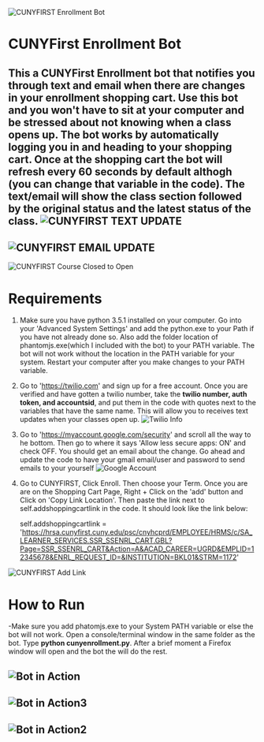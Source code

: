 ![CUNYFIRST Enrollment Bot](http://www2.cuny.edu/wp-content/uploads/sites/4/page-assets/about/administration/offices/budget-and-finance/CUNYfirst.jpeg?raw=true "CUNYFIRST Enrollment Bot")
# CUNYFirst Enrollment Bot
This a CUNYFirst Enrollment bot that notifies you through text and email when there are changes in your enrollment shopping cart. Use this bot and you won't have to sit at your computer and be stressed about not knowing when a class opens up. The bot works by automatically logging you in and heading to your shopping cart. Once at the shopping cart the bot will refresh every 60 seconds by default althogh (you can change that variable in the code). The text/email will show the class section followed by the original status and the latest status of the class.
![CUNYFIRST TEXT UPDATE](https://github.com/Maxthecoder1/CUNYFirst-Enrollment-Bot/blob/master/screenshots/TextUpdate.PNG?raw=true "CUNYFIRST TEXT UPDATE")
---------------------------------------------------------------------------------------------------------------------------
![CUNYFIRST EMAIL UPDATE](https://github.com/Maxthecoder1/CUNYFirst-Enrollment-Bot/blob/master/screenshots/emailupdate.png?raw=true "CUNYFIRST EMAIL UPDATE")
---------------------------------------------------------------------------------------------------------------------------
![CUNYFIRST Course Closed to Open](https://github.com/Maxthecoder1/CUNYFirst-Enrollment-Bot/blob/master/screenshots/Course_closed_to_open.png?raw=true "CUNYFIRST Course Closed to Open")

# Requirements
1. Make sure you have python 3.5.1 installed on your computer. Go into your 'Advanced System Settings' and add the python.exe to your Path if you have not already done so. Also add the folder location of phantomjs.exe(which I included with the bot) to your PATH variable. The bot will not work without the location in the PATH variable for your system. Restart your computer after you make changes to your PATH variable.

2. Go to 'https://twilio.com' and sign up for a free account. Once you are verified and have gotten a twilio number, take the **twilio number, auth token, and accountsid**, and put them in the code with quotes next to the variables that have the same name. This will allow you to receives text updates when your classes open up.
![Twilio Info](https://www.twilio.com/blog/wp-content/uploads/2016/08/oy1Q-OazNr90Wl8URRpS0KweZBf8I285WuRzabOWpLUvNGY18ftMbdmlRLckbQHS1RibmdszmnkGLrnO2pc1vDJyor1l74M-Eu_Dl45eDUUBXySUQfOzMwPWj04HSvSVyPr7B2X0.png?raw=true "Twilio Info")

3. Go to 'https://myaccount.google.com/security' and scroll all the way to he bottom. Then go to where it says 'Allow less secure apps: ON' and check OFF. You should get an email about the change. Go ahead and update the code to have your gmail email/user and password to send emails to your yourself
![Google Account](https://github.com/Maxthecoder1/CUNYFirst-Enrollment-Bot/blob/master/screenshots/myaccountgoogle.png?raw=true "Google Account Security")

4. Go to CUNYFIRST, Click Enroll. Then choose your Term. Once you are are on the Shopping Cart Page, Right + Click on the 'add' button and Click on 'Copy Link Location'.  Then paste the link next to self.addshoppingcartlink in the code. It should look like the link below:

    self.addshoppingcartlink = 'https://hrsa.cunyfirst.cuny.edu/psc/cnyhcprd/EMPLOYEE/HRMS/c/SA_LEARNER_SERVICES.SSR_SSENRL_CART.GBL?Page=SSR_SSENRL_CART&Action=A&ACAD_CAREER=UGRD&EMPLID=12345678&ENRL_REQUEST_ID=&INSTITUTION=BKL01&STRM=1172'
    
![CUNYFIRST Add Link](https://github.com/Maxthecoder1/CUNYFirst-Enrollment-Bot/blob/master/screenshots/addlinkcart.png?raw=true "CUNYFIRST Add Link")
    
# How to Run
-Make sure you add phatomjs.exe to your System PATH variable or else the bot will not work. Open a console/terminal window in the same folder as the bot. Type **python cunyenrollment.py**. After a brief moment a Firefox window will open and the bot the will do the rest.

![Bot in Action](https://github.com/Maxthecoder1/CUNYFirst-Enrollment-Bot/blob/master/screenshots/Screen%20Shot%202016-11-23%20at%2011.36.16%20AM.png?raw=true "CUNYFirst Enrollment Bot")
----------------------------------------------------------------------------------------------------------------------------
![Bot in Action3](https://github.com/Maxthecoder1/CUNYFirst-Enrollment-Bot/blob/master/screenshots/textupdate2.PNG?raw=true "CUNYFirst Enrollment Bot")
----------------------------------------------------------------------------------------------------------------------------
![Bot in Action2](https://github.com/Maxthecoder1/CUNYFirst-Enrollment-Bot/blob/master/screenshots/openclosedopen.png?raw=true "CUNYFirst Enrollment Bot")
----------------------------------------------------------------------------------------------------------------------------
